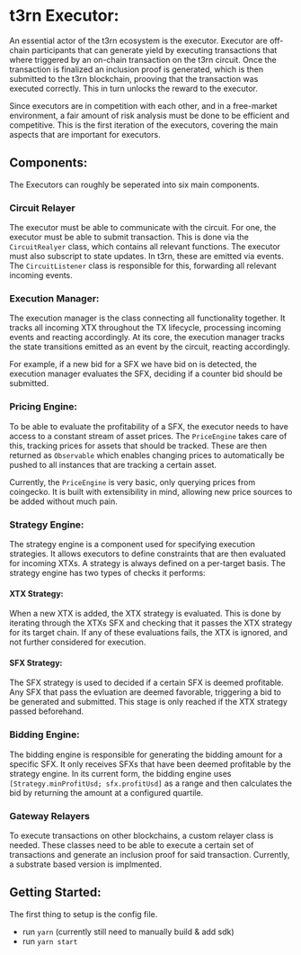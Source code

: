 # t3rn Executor:
An essential actor of the t3rn ecosystem is the executor. Executor are off-chain participants that can generate yield by executing transactions that where triggered by an on-chain transaction on the t3rn circuit. Once the transaction is finalized an inclusion proof is generated, which is then submitted to the t3rn blockchain, prooving that the transaction was executed correctly. This in turn unlocks the reward to the executor. 

Since executors are in competition with each other, and in a free-market environment, a fair amount of risk analysis must be done to be efficient and competitive. This is the first iteration of the executors, covering the main aspects that are important for executors. 

## Components:
The Executors can roughly be seperated into six main components. 

### Circuit Relayer
The executor must be able to communicate with the circuit. For one, the executor must be able to submit transaction. This is done via the `CircuitRealyer` class, which contains all relevant functions. The executor must also subscript to state updates. In t3rn, these are emitted via events. The `CircuitListener` class is responsible for this, forwarding all relevant incoming events.  

### Execution Manager:
The execution manager is the class connecting all functionality together. It tracks all incoming XTX throughout the TX lifecycle, processing incoming events and reacting accordingly. At its core, the execution manager tracks the state transitions emitted as an event by the circuit, reacting accordingly.

For example, if a new bid for a SFX we have bid on is detected, the execution manager evaluates the SFX, deciding if a counter bid should be submitted. 

### Pricing Engine:
To be able to evaluate the profitability of a SFX, the executor needs to have access to a constant stream of asset prices. The `PriceEngine` takes care of this, tracking prices for assets that should be tracked. These are then returned as `Observable` which enables changing prices to automatically be pushed to all instances that are tracking a certain asset.

Currently, the `PriceEngine` is very basic, only querying prices from coingecko. It is built with extensibility in mind, allowing new price sources to be added without much pain.

### Strategy Engine:
The strategy engine is a component used for specifying execution strategies. It allows executors to define constraints that are then evaluated for incoming XTXs. A strategy is always defined on a per-target basis. The strategy engine has two types of checks it performs:

#### XTX Strategy:
When a new XTX is added, the XTX strategy is evaluated. This is done by iterating through the XTXs SFX and checking that it passes the XTX strategy for its target chain. If any of these evaluations fails, the XTX is ignored, and not further considered for execution.

#### SFX Strategy:
The SFX strategy is used to decided if a certain SFX is deemed profitable. Any SFX that pass the evluation are deemed favorable, triggering a bid to be generated and submitted. This stage is only reached if the XTX strategy passed beforehand.

### Bidding Engine:
The bidding engine is responsible for generating the bidding amount for a specific SFX. It only receives SFXs that have been deemed profitable by the strategy engine. In its current form, the bidding engine uses `[Strategy.minProfitUsd; sfx.profitUsd]` as a range and then calculates the bid by returning the amount at a configured quartile.   

### Gateway Relayers
To execute transactions on other blockchains, a custom relayer class is needed. These classes need to be able to execute a certain set of transactions and generate an inclusion proof for said transaction. Currently, a substrate based version is implmented.

## Getting Started:
The first thing to setup is the config file.

- run `yarn` (currently still need to manually build & add sdk)
- run `yarn start`